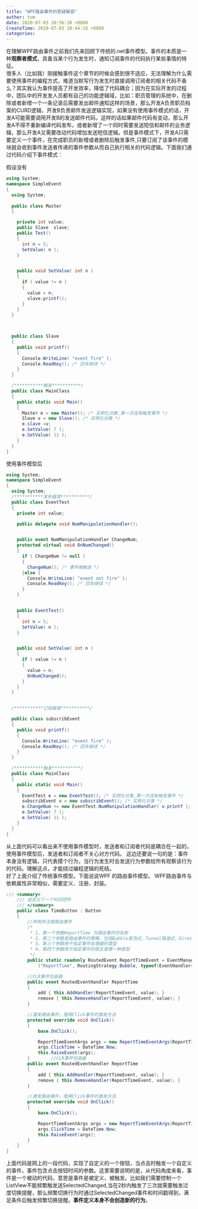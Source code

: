 ```yaml
---
title: "WPF路由事件的答疑解惑"
author: tom
date: 2020-07-03 20:56:38 +0800
CreateTime: 2020-07-03 20:44:18 +0800
categories: 
---
```

在理解WPF路由事件之前我们先来回顾下传统的.net事件模型。事件的本质是一种**观察者模式**，具备当某个行为发生时，通知订阅事件的代码执行某些事情的特征。  
很多人（比如我）刚接触事件这个章节的时候会感到很不适应，无法理解为什么需要使用事件的编程方式，难道当默写行为发生时直接调用订阅者的相关代码不香么？其实我认为事件提高了开发效率，降低了代码耦合；因为在实际开发的过程中，团队中的开发发人员都有自己的功能逻辑域，比如：职员管理的系统中，在删除或者新增一个一条记录后需要发出邮件通知这样的场景，那么开发A负责职员档案的CURD逻辑，开发B负责邮件发送逻辑实现，如果没有使用事件模式的话，开发A可能需要调用开发B的发送邮件代码，这样的话如果邮件代码有变动，那么开发A不得不重新编译代码发布，或者新增了一个同时需要发送短信和邮件的业务逻辑，那么开发A又需要改动代码增加发送短信逻辑。但是事件模式下，开发A只需要定义一个事件，在完成职员的新增或者删除后触发事件,只要订阅了该事件的模块就会收到事件发送者传递的事件参数从而自己执行相关的代码逻辑。下面我们通过代码介绍下事件模式：  

假设没有
```csharp
using System;
namespace SimpleEvent
{
  using System;
  
  public class Master
  {

    private int value;
    public Slave  slave;
    public Test()
    {
      int n = 5;
      SetValue( n );
    }


    public void SetValue( int n )
    {
      if ( value != n )
      {
        value = n;
        slave.printf();
      }
    }
  }


   
  public class Slave
  {
    public void printf()
    {
      Console.WriteLine( "event fire" );
      Console.ReadKey(); /* 回车继续 */
    }
  }

  /***********触发***********/
  public class MainClass
  {
    public static void Main()
    {
      Master e = new Master(); /* 实例化对象,第一次没有触发事件 */
      Slave v = new Slave(); /* 实例化对象 */
      e.slave =v;
      e.SetValue( 7 );
      e.SetValue( 11 );
    }
  }
}
```
使用事件模型后
```csharp
using System;
namespace SimpleEvent
{
  using System;
  /***********发布器类***********/
  public class EventTest
  {
    private int value;

    public delegate void NumManipulationHandler();


    public event NumManipulationHandler ChangeNum;
    protected virtual void OnNumChanged()
    {
      if ( ChangeNum != null )
      {
        ChangeNum(); /* 事件被触发 */
      }else {
        Console.WriteLine( "event not fire" );
        Console.ReadKey(); /* 回车继续 */
      }
    }


    public EventTest()
    {
      int n = 5;
      SetValue( n );
    }


    public void SetValue( int n )
    {
      if ( value != n )
      {
        value = n;
        OnNumChanged();
      }
    }
  }


  /***********订阅器类***********/

  public class subscribEvent
  {
    public void printf()
    {
      Console.WriteLine( "event fire" );
      Console.ReadKey(); /* 回车继续 */
    }
  }

  /***********触发***********/
  public class MainClass
  {
    public static void Main()
    {
      EventTest e = new EventTest(); /* 实例化对象,第一次没有触发事件 */
      subscribEvent v = new subscribEvent(); /* 实例化对象 */
      e.ChangeNum += new EventTest.NumManipulationHandler( v.printf ); /* 注册 */
      e.SetValue( 7 );
      e.SetValue( 11 );
    }
  }
}

```
从上面代码可以看出来不使用事件模型时，发送者和订阅者代码是耦合在一起的，使用事件模型后，发送者和订阅者不关心对方代码。 这边还要说一句的是：事件本身没有逻辑，只代表摸个行为，当行为发生时会发送行为参数给所有观察该行为的代码。理解这点，才能绕过编程逻辑的死结。  
好了上面介绍了传统事件模型。下面说说WPF 的路由事件模型。 WPF路由事件与依赖属性非常相似，需要定义、注册、封装。  
```csharp
/// <summary>
    /// 自定义个一个时间控件
    /// </summary>
    public class TimeButton : Button
    {
        //声明并注册路由事件
        /*
         * 1、第一个参数ReportTime 为路由事件的名称
         * 2、第二个参数是路由事件的策略，包括Bubble冒泡式，Tunnel隧道式，Direct直达式（和直接事件类似）
         * 3、第三个参数用于指定事件处理器的类型
         * 4、第四个参数用于指定事件的宿主是哪一种类型
         */
        public static readonly RoutedEvent ReportTimeEvent = EventManager.RegisterRoutedEvent
            ("ReportTime", RoutingStrategy.Bubble, typeof(EventHandler<ReportTimeEventArgs>), typeof(TimeButton));

        //CLR事件包装器
        public event RoutedEventHandler ReportTime
        {
            add { this.AddHandler(ReportTimeEvent, value); }
            remove { this.RemoveHandler(ReportTimeEvent, value); }
        }

        //激发路由事件，借用Click事件的激发方法
        protected override void OnClick()
        {
            base.OnClick();

            ReportTimeEventArgs args = new ReportTimeEventArgs(ReportTimeEvent,this);
            args.ClickTime = DateTime.Now;
            this.RaiseEvent(args);
        }        //CLR事件包装器
        public event RoutedEventHandler ReportTime
        {
            add { this.AddHandler(ReportTimeEvent, value); }
            remove { this.RemoveHandler(ReportTimeEvent, value); }
        }

        //激发路由事件，借用Click事件的激发方法
        protected override void OnClick()
        {
            base.OnClick();

            ReportTimeEventArgs args = new ReportTimeEventArgs(ReportTimeEvent,this);
            args.ClickTime = DateTime.Now;
            this.RaiseEvent(args);
        }
    }
}
```
上面代码是网上的一段代码，实现了自定义的一个按钮，当点击时触发一个自定义的事件，事件包含点击按钮时间的参数。这里需要说明的是，从代码角度来看，事件是一个被动的代码，意思是事件是被定义、被触发。比如我们需要控制一个ListView不能频繁触发送SelectedChanged,当在2秒内触发了三次就需要触发过度切换提醒，那么频繁切换行为时通过SelectedChanged事件和时间戳得到，满足条件后触发频繁切换提醒。**事件定义本身不会创造新的行为**。